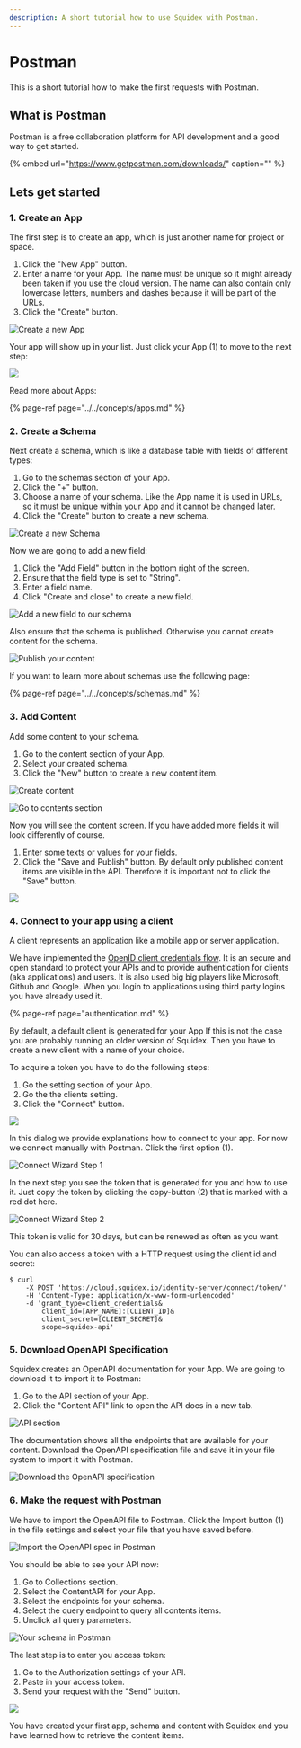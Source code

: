 ```yaml
---
description: A short tutorial how to use Squidex with Postman.
---
```


# Postman

This is a short tutorial how to make the first requests with Postman.

## What is Postman

Postman is a free collaboration platform for API development and a good way to get started.

{% embed url="https://www.getpostman.com/downloads/" caption="" %}

## Lets get started

### 1. Create an App

The first step is to create an app, which is just another name for project or space.

1. Click the "New App" button.
2. Enter a name for your App. The name must be unique so it might already been taken if you use the cloud version. The name can also contain only lowercase letters, numbers and dashes because it will be part of the URLs.
3. Click the "Create" button.

![Create a new App](../../../.gitbook/assets/image%20%2857%29%20%282%29%20%282%29%20%282%29%20%282%29%20%281%29.png)

Your app will show up in your list. Just click your App \(1\) to move to the next step:

![](../../../.gitbook/assets/image%20%2859%29.png)

Read more about Apps:

{% page-ref page="../../concepts/apps.md" %}

### 2. Create a Schema

Next create a schema, which is like a database table with fields of different types:

1. Go to the schemas section of your App.
2. Click the "+" button.
3. Choose a name of your schema. Like the App name it is used in URLs, so it must be unique within your App and it cannot be changed later.
4. Click the "Create" button to create a new schema.

![Create a new Schema](../../../.gitbook/assets/image%20%2855%29.png)

Now we are going to add a new field:

1. Click the "Add Field" button in the bottom right of the screen.
2. Ensure that the field type is set to "String".
3. Enter a field name.
4. Click "Create and close" to create a new field.

![Add a new field to our schema](../../../.gitbook/assets/image%20%2869%29%20%281%29.png)

Also ensure that the schema is published. Otherwise you cannot create content for the schema.

![Publish your content](../../../.gitbook/assets/image%20%2851%29.png)

If you want to learn more about schemas use the following page:

{% page-ref page="../../concepts/schemas.md" %}

### 3. Add Content

Add some content to your schema.

1. Go to the content section of your App.
2. Select your created schema.
3. Click the "New" button to create a new content item.

![Create content](../../../.gitbook/assets/image%20%2862%29.png)

![Go to contents section](../../../.gitbook/assets/contents%20%281%29.png)

Now you will see the content screen. If you have added more fields it will look differently of course.

1. Enter some texts or values for your fields.
2. Click the "Save and Publish" button. By default only published content items are visible in the API. Therefore it is important not to click the "Save" button.

![](../../../.gitbook/assets/image%20%2852%29.png)

### 4. Connect to your app using a client

A client represents an application like a mobile app or server application.

We have implemented the [OpenID client credentials flow](https://docs.axway.com/u/documentation/api_gateway/7.5.3/webhelp_portal_oauth/Content/OAuthGuideTopics/oauth_flows_client_credentials.). It is an secure and open standard to protect your APIs and to provide authentication for clients \(aka applications\) and users. It is also used big big players like Microsoft, Github and Google. When you login to applications using third party logins you have already used it.

{% page-ref page="authentication.md" %}

By default, a default client is generated for your App If this is not the case you are probably running an older version of Squidex. Then you have to create a new client with a name of your choice.

To acquire a token you have to do the following steps:

1. Go the setting section of your App.
2. Go the the clients setting.
3. Click the "Connect" button.

![](../../../.gitbook/assets/image%20%2865%29%20%281%29%20%281%29.png)

In this dialog we provide explanations how to connect to your app. For now we connect manually with Postman. Click the first option \(1\).

![Connect Wizard Step 1](../../../.gitbook/assets/image%20%2853%29.png)

In the next step you see the token that is generated for you and how to use it. Just copy the token by clicking the copy-button \(2\) that is marked with a red dot here.

![Connect Wizard Step 2](../../../.gitbook/assets/image%20%2864%29.png)

This token is valid for 30 days, but can be renewed as often as you want.

You can also access a token with a HTTP request using the client id and secret:

```text
$ curl
    -X POST 'https://cloud.squidex.io/identity-server/connect/token/' 
    -H 'Content-Type: application/x-www-form-urlencoded' 
    -d 'grant_type=client_credentials&
        client_id=[APP_NAME]:[CLIENT_ID]&
        client_secret=[CLIENT_SECRET]&
        scope=squidex-api'
```

### 5. Download OpenAPI Specification

Squidex creates an OpenAPI documentation for your App. We are going to download it to import it to Postman:

1. Go to the API section of your App.
2. Click the "Content API" link to open the API docs in a new tab.

![API section](../../../.gitbook/assets/image%20%2863%29.png)

The documentation shows all the endpoints that are available for your content. Download the OpenAPI specification file and save it in your file system to import it with Postman.

![Download the OpenAPI specification](../../../.gitbook/assets/image%20%2868%29.png)

### 6. Make the request with Postman

We have to import the OpenAPI file to Postman. Click the Import button \(1\) in the file settings and select your file that you have saved before.

![Import the OpenAPI spec in Postman](../../../.gitbook/assets/image%20%2854%29.png)

You should be able to see your API now:

1. Go to Collections section.
2. Select the ContentAPI for your App.
3. Select the endpoints for your schema.
4. Select the query endpoint to query all contents items.
5. Unclick all query parameters.

![Your schema in Postman](../../../.gitbook/assets/image%20%2866%29.png)

The last step is to enter you access token:

1. Go to the Authorization settings of your API.
2. Paste in your access token.
3. Send your request with the "Send" button.

![](../../../.gitbook/assets/image%20%2849%29.png)

You have created your first app, schema and content with Squidex and you have learned how to retrieve the content items.

